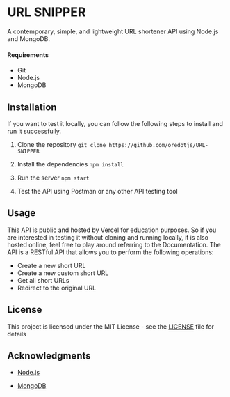 # URL SNIPPER

A contemporary, simple, and lightweight URL shortener API using Node.js and MongoDB.

#### Requirements

- Git
- Node.js
- MongoDB

## Installation

If you want to test it locally, you can follow the following steps to install and run it successfully.

1. Clone the repository
```git clone https://github.com/oredotjs/URL-SNIPPER```

1. Install the dependencies
```npm install```

3. Run the server
```npm start```

4. Test the API using Postman or any other API testing tool

## Usage

This API is public and hosted by Vercel for education purposes. So if you are interested in testing it without cloning and running locally, it is also hosted online, feel free to play around referring to the Documentation.
The API is a RESTful API that allows you to perform the following operations:

- Create a new short URL
- Create a new custom short URL
- Get all short URLs
- Redirect to the original URL

## License

This project is licensed under the MIT License - see the [LICENSE](LICENSE) file for details

## Acknowledgments

- [Node.js](https://nodejs.org/en/)

- [MongoDB](https://www.mongodb.com/)
